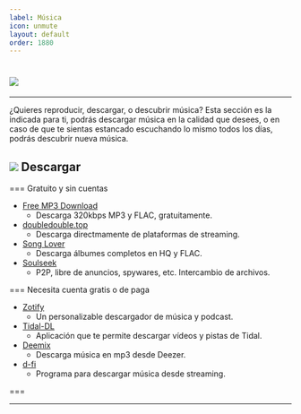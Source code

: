 ```yaml
---
label: Música
icon: unmute
layout: default
order: 1880
---
```



# ![](https://i.postimg.cc/26DhDRJk/banner-items-lcdh-4.png)


---


¿Quieres reproducir, descargar, o descubrir música? Esta sección es la indicada para ti, podrás descargar música en la calidad que desees, o en caso de que te sientas estancado escuchando lo mismo todos los días, podrás descubrir nueva música.


## ![](https://i.postimg.cc/fyHqs50r/Proyecto-nuevo-2.png) Descargar


=== Gratuito y sin cuentas


- [Free MP3 Download](https://free-mp3-download.net/)
    - Descarga 320kbps MP3 y FLAC, gratuitamente.
- [doubledouble.top](https://doubledouble.top/)
    - Descarga directmamente de plataformas de streaming.
- [Song Lover](https://songslover.vip/)
    - Descarga álbumes completos en HQ y FLAC.
- [Soulseek](http://www.slsknet.org/news/)
    - P2P, libre de anuncios, spywares, etc. Intercambio de archivos.
    

=== Necesita cuenta gratis o de paga


- [Zotify](https://zotify.xyz/zotify/zotify)
    - Un personalizable descargador de música y podcast.
- [Tidal-DL](https://github.com/yaronzz/Tidal-Media-Downloader)
    - Aplicación que te permite descargar vídeos y pistas de Tidal.
- [Deemix](https://archive.org/details/deemix)
    - Descarga música en mp3 desde Deezer.
- [d-fi](https://notabug.org/sayem314/d-fi)
    - Programa para descargar música desde streaming.

===

---









